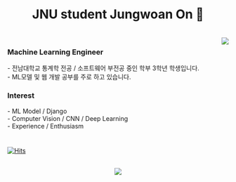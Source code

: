 <div align=center>
  <h1> JNU student Jungwoan On 👋 </h1>
</div>

<br>

<div alight=right>
  <a href="https://github.com/anuraghazra/github-readme-stats">
    <img align="right" src="https://github-readme-stats.vercel.app/api/top-langs/?username=on-jungwoan" />
  </a>
</div>

<h3> Machine Learning Engineer </h3>
- 전남대학교 통계학 전공 / 소프트웨어 부전공 중인 학부 3학년 학생입니다.<br>
- ML모델 및 웹 개발 공부를 주로 하고 있습니다.<br>
<h3> Interest </h3>
- ML Model / Django<br>
- Computer Vision / CNN / Deep Learning<br>
- Experience / Enthusiasm
<h1></h1>

[![Hits](https://hits.seeyoufarm.com/api/count/incr/badge.svg?url=https%3A%2F%2Fgithub.com%2FOn-JungWoan&count_bg=%235ECA0B&title_bg=%23555555&icon=github.svg&icon_color=%23E7E7E7&title=hits&edge_flat=false)](https://hits.seeyoufarm.com)

<br>

<div align="center">
  <img src="https://github-readme-stats.vercel.app/api?username=On-JungWoan&theme=dark&show_icons=true">
</div>

